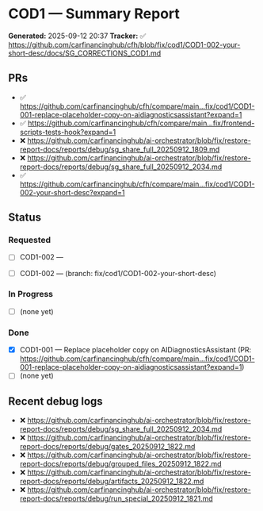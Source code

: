# COD1 — Summary Report

**Generated:** 2025-09-12 20:37
**Tracker:** ✅ https://github.com/carfinancinghub/cfh/blob/fix/cod1/COD1-002-your-short-desc/docs/SG_CORRECTIONS_COD1.md

## PRs
- ✅ https://github.com/carfinancinghub/cfh/compare/main...fix/cod1/COD1-001-replace-placeholder-copy-on-aidiagnosticsassistant?expand=1
- ✅ https://github.com/carfinancinghub/cfh/compare/main...fix/frontend-scripts-tests-hook?expand=1
- ❌ https://github.com/carfinancinghub/ai-orchestrator/blob/fix/restore-report-docs/reports/debug/sg_share_full_20250912_1809.md
- ❌ https://github.com/carfinancinghub/ai-orchestrator/blob/fix/restore-report-docs/reports/debug/sg_share_full_20250912_2034.md
- ✅ https://github.com/carfinancinghub/cfh/compare/main...fix/cod1/COD1-002-your-short-desc?expand=1

## Status

### Requested
- [ ] COD1-002 — <short description here>



- [ ] COD1-002 — <short description here> (branch: fix/cod1/COD1-002-your-short-desc)

### In Progress
- [ ] (none yet)

### Done
- [x] COD1-001 — Replace placeholder copy on AIDiagnosticsAssistant (PR: https://github.com/carfinancinghub/cfh/compare/main...fix/cod1/COD1-001-replace-placeholder-copy-on-aidiagnosticsassistant?expand=1)
- [ ] (none yet)

## Recent debug logs
- ❌ https://github.com/carfinancinghub/ai-orchestrator/blob/fix/restore-report-docs/reports/debug/sg_share_full_20250912_2034.md
- ❌ https://github.com/carfinancinghub/ai-orchestrator/blob/fix/restore-report-docs/reports/debug/gates_20250912_1822.md
- ❌ https://github.com/carfinancinghub/ai-orchestrator/blob/fix/restore-report-docs/reports/debug/grouped_files_20250912_1822.md
- ❌ https://github.com/carfinancinghub/ai-orchestrator/blob/fix/restore-report-docs/reports/debug/artifacts_20250912_1822.md
- ❌ https://github.com/carfinancinghub/ai-orchestrator/blob/fix/restore-report-docs/reports/debug/run_special_20250912_1821.md

